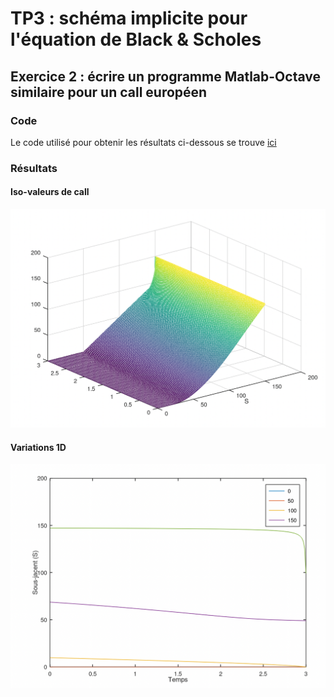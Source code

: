 # TP3 : schéma implicite pour l'équation de Black & Scholes

## Exercice 2 : écrire un programme Matlab-Octave similaire pour un call européen

### Code

Le code utilisé pour obtenir les résultats ci-dessous se trouve [ici](./src)

### Résultats

#### Iso-valeurs de call

![Iso-valeurs de call](./assets/iv_call.png)

#### Variations 1D

![Variations 1D](./assets/variations1D.png)
